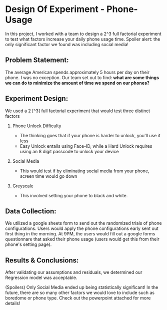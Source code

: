 # Design Of Experiment - Phone-Usage
In this project, I worked with a team to design a 2^3 full factorial experiment to test what factors increase your daily phone usage time. Spoiler alert: the only significant factor we found was including social media!

## Problem Statement:
The average American spends approximately 5 hours per day on their phone. I was no exception. Our team set out to find: **what are some things we can do to minimize the amount of time we spend on our phones?**

## Experiment Design:
We used a 2 [^3] full factorial experiment that would test three distinct factors

1. Phone Unlock Difficulty
    - The thinking goes that if your phone is harder to unlock, you'll use it less
    - Easy Unlock entails using Face-ID, while a Hard Unlock requires using an 8 digit passcode to unlock your device
    
2. Social Media
    - This would test if by eliminating social media from your phone, screen time would go down
    
3. Greyscale
    - This involved setting your phone to black and white. 
    
## Data Collection:
We utilized a google sheets form to send out the randomized trials of phone configurations. Users would apply the phone configurations early sent out first thing in the morning. At 9PM, the users would fill out a google forms questionnare that asked their phone usage (users would get this from their phone's setting page).

## Results & Conclusions:

After validating our assumptions and residuals, we determined our Regression model was acceptable.

(Spoilers) Only Social Media ended up being statistically significant! In the future, there are so many other factors we would love to include such as boredome or phone type. Check out the powerpoint attached for more details!




